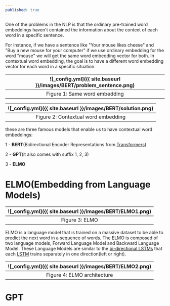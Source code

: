 ```yaml
---
published: true
---
```

One of the problems in the NLP is that the ordinary pre-trained word embeddings haven't contained the information about the context of each word in a specific sentence.

For instance, if we have a sentence like "Your mouse likes cheese" and "Buy a new mouse for your computer" if we use ordinary embedding for the word "mouse" we will get the same word embedding vector for both. In contextual word embedding, the goal is to have a different word embedding vector for each word in a specific situation.

|![_config.yml]({{ site.baseurl }}/images/BERT/problem_sentence.png)|
|:--:| 
| Figure 1: Same word embedding|

|![_config.yml]({{ site.baseurl }}/images/BERT/solution.png)|
|:--:| 
| Figure 2: Contextual word embedding|

these are three famous models that enable us to have contextual word embeddings:

1 - **BERT**(Bidirectional Encoder Representations from [Transformers](https://manishemirani.github.io/Attention-Is-All-You-Need/))

2 - **GPT**(it also comes with suffix 1, 2, 3)

3 - **ELMO**


# ELMO(Embedding from Language Models)

|![_config.yml]({{ site.baseurl }}/images/BERT/ELMO1.png)|
|:--:| 
| Figure 3: ELMO|

ELMO is a language model that is trained on a massive dataset to be able to predict the next word in a sequence of words. The ELMO is composed of two language models, Forward Language Model and Backward Language Model. These Language Models are similar to the [bi-directional LSTMs](https://manishemirani.github.io/Neural-Machine-translation/) that each [LSTM](https://manishemirani.github.io/Long-Short-Term-Memory/) trains separately in one direction(left or right).

|![_config.yml]({{ site.baseurl }}/images/BERT/ELMO2.png)|
|:--:| 
| Figure 4: ELMO architecture|

# GPT









